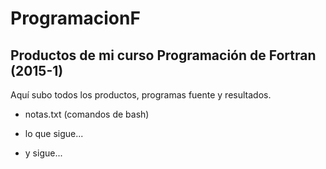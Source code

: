 # ProgramacionF
## Productos de mi curso Programación de Fortran (2015-1)

Aquí subo todos los productos, programas fuente y resultados.

* notas.txt (comandos de bash)

* lo que sigue...

* y sigue...

 
